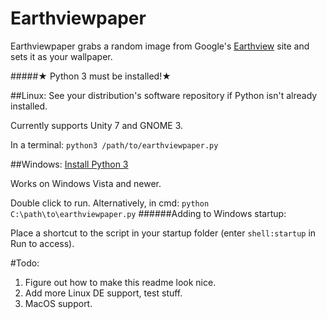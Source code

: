# Earthviewpaper
Earthviewpaper grabs a random image from Google's [Earthview]( https://earthview.withgoogle.com ) site and sets it as your wallpaper.

#####★ Python 3  must be installed!★

##Linux:
See your distribution's software repository if Python isn't already installed.

Currently supports Unity 7 and GNOME 3.

In a terminal: ```python3 /path/to/earthviewpaper.py```

##Windows:
[Install Python 3](https://www.python.org/downloads/windows/)

Works on Windows Vista and newer. 

Double click to run. 
Alternatively, in cmd: ```python C:\path\to\earthviewpaper.py```
######Adding to Windows startup: 

Place a shortcut to the script in your startup folder (enter ```shell:startup``` in Run to access).

#Todo:
1. Figure out how to make this readme look nice.
2. Add more Linux DE support, test stuff.
3. MacOS support.

